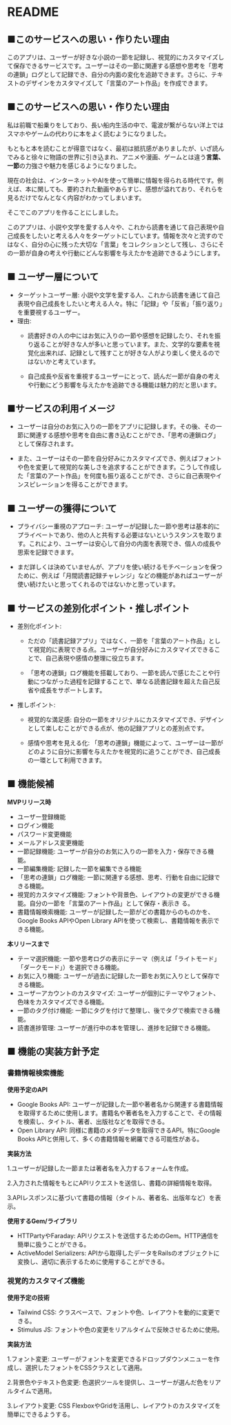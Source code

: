 # README

## ■このサービスへの思い・作りたい理由
このアプリは、ユーザーが好きな小説の一節を記録し、視覚的にカスタマイズして保存できるサービスです。ユーザーはその一節に関連する感想や思考を「思考の連鎖」ログとして記録でき、自分の内面の変化を追跡できます。さらに、テキストのデザインをカスタマイズして「言葉のアート作品」を作成できます。

## ■このサービスへの思い・作りたい理由
私は前職で船乗りをしており、長い船内生活の中で、電波が繋がらない洋上ではスマホやゲームの代わりに本をよく読むようになりました。

もともと本を読むことが得意ではなく、最初は抵抗感がありましたが、いざ読んでみると徐々に物語の世界に引き込まれ、アニメや漫画、ゲームとは違う**言葉、一節**の力強さや魅力を感じるようになりました。

現在の社会は、インターネットやAIを使って簡単に情報を得られる時代です。例えば、本に関しても、要約された動画やあらすじ、感想が溢れており、それらを見るだけでなんとなく内容がわかってしまいます。

そこでこのアプリを作ることにしました。

このアプリは、小説や文学を愛する人々や、これから読書を通じて自己表現や自己成長をしたいと考える人々をターゲットにしています。情報を次々と流すのではなく、自分の心に残った大切な「言葉」をコレクションとして残し、さらにその一節が自身の考えや行動にどんな影響を与えたかを追跡できるようにします。

## ■ ユーザー層について
- ターゲットユーザー層: 小説や文学を愛する人、これから読書を通じて自己表現や自己成長をしたいと考える人々。特に「記録」や「反省」「振り返り」を重要視するユーザー。
- 理由:
  - 読書好きの人の中にはお気に入りの一節や感想を記録したり、それを振り返ることが好きな人が多いと思っています。また、文学的な要素を視覚化出来れば、記録として残すことが好きな人がより楽しく使えるのではないかと考えています。

  - 自己成長や反省を重視するユーザーにとって、読んだ一節が自身の考えや行動にどう影響を与えたかを追跡できる機能は魅力的だと思います。

## ■サービスの利用イメージ
- ユーザーは自分のお気に入りの一節をアプリに記録します。その後、その一節に関連する感想や思考を自由に書き込むことができ、「思考の連鎖ログ」として保存されます。

- また、ユーザーはその一節を自分好みにカスタマイズでき、例えばフォントや色を変更して視覚的な美しさを追求することができます。こうして作成した「言葉のアート作品」を何度も振り返ることができ、さらに自己表現やインスピレーションを得ることができます。

## ■ ユーザーの獲得について
- プライバシー重視のアプローチ:
  ユーザーが記録した一節や思考は基本的にプライベートであり、他の人と共有する必要はないというスタンスを取ります。これにより、ユーザーは安心して自分の内面を表現でき、個人の成長や思索を記録できます。

- まだ詳しくは決めていませんが、アプリを使い続けるモチベーションを保つために、例えば「月間読書記録チャレンジ」などの機能があればユーザーが使い続けたいと思ってくれるのではないかと思っています。

## ■ サービスの差別化ポイント・推しポイント
- 差別化ポイント:

  - ただの「読書記録アプリ」ではなく、一節を「言葉のアート作品」として視覚的に表現できる点。ユーザーが自分好みにカスタマイズできることで、自己表現や感情の整理に役立ちます。

  - 「思考の連鎖」ログ機能を搭載しており、一節を読んで感じたことや行動につながった過程を記録することで、単なる読書記録を超えた自己反省や成長をサポートします。

- 推しポイント:

  - 視覚的な満足感: 自分の一節をオリジナルにカスタマイズでき、デザインとして楽しむことができる点が、他の記録アプリとの差別点です。

  - 感情や思考を見える化: 「思考の連鎖」機能によって、ユーザーは一節がどのように自分に影響を与えたかを視覚的に追うことができ、自己成長の一環として利用できます。

## ■ 機能候補
**MVPリリース時**
- ユーザー登録機能
- ログイン機能
- パスワード変更機能
- メールアドレス変更機能
- 一節記録機能: ユーザーが自分のお気に入りの一節を入力・保存できる機能。
- 一節編集機能: 記録した一節を編集できる機能
- 「思考の連鎖」ログ機能: 一節に関連する感想、思考、行動を自由に記録できる機能。
- 視覚的カスタマイズ機能: フォントや背景色、レイアウトの変更ができる機能。自分の一節を「言葉のアート作品」として保存・表示き  る。
- 書籍情報検索機能: ユーザーが記録した一節がどの書籍からのものかを、Google Books APIやOpen Library APIを使って検索し、書籍情報を表示できる機能。

**本リリースまで**
- テーマ選択機能: 一節や思考ログの表示にテーマ（例えば「ライトモード」「ダークモード」）を選択できる機能。
- お気に入り機能: ユーザーが過去に記録した一節をお気に入りとして保存できる機能。
- ユーザーアカウントのカスタマイズ: ユーザーが個別にテーマやフォント、色味をカスタマイズできる機能。
- 一節のタグ付け機能: 一節にタグを付けて整理し、後でタグで検索できる機能。
- 読書進捗管理: ユーザーが進行中の本を管理し、進捗を記録できる機能。

## ■ 機能の実装方針予定
### 書籍情報検索機能

**使用予定のAPI**
- Google Books API: ユーザーが記録した一節や著者名から関連する書籍情報を取得するために使用します。書籍名や著者名を入力することで、その情報を検索し、タイトル、著者、出版社などを取得できる。
- Open Library API: 同様に書籍のメタデータを取得できるAPI。特にGoogle Books APIと併用して、多くの書籍情報を網羅できる可能性がある。

**実装方法**

1.ユーザーが記録した一節または著者名を入力するフォームを作成。

2.入力された情報をもとにAPIリクエストを送信し、書籍の詳細情報を取得。

3.APIレスポンスに基づいて書籍の情報（タイトル、著者名、出版年など）を表示。

**使用するGem/ライブラリ**
- HTTPartyやFaraday: APIリクエストを送信するためのGem。HTTP通信を簡単に扱うことができる。
- ActiveModel Serializers: APIから取得したデータをRailsのオブジェクトに変換し、適切に表示するために使用することができる。

### 視覚的カスタマイズ機能

**使用予定の技術**
- Tailwind CSS: クラスベースで、フォントや色、レイアウトを動的に変更できる。
- Stimulus JS: フォントや色の変更をリアルタイムで反映させるために使用。

**実装方法**

1.フォント変更: ユーザーがフォントを変更できるドロップダウンメニューを作成し、選択したフォントをCSSクラスとして適用。

2.背景色やテキスト色変更: 色選択ツールを提供し、ユーザーが選んだ色をリアルタイムで適用。

3.レイアウト変更: CSS FlexboxやGridを活用し、レイアウトのカスタマイズを簡単にできるようする。


